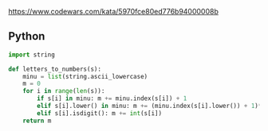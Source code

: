 https://www.codewars.com/kata/5970fce80ed776b94000008b

## Python
```python
import string

def letters_to_numbers(s):
    minu = list(string.ascii_lowercase)
    m = 0
    for i in range(len(s)):
        if s[i] in minu: m += minu.index(s[i]) + 1
        elif s[i].lower() in minu: m += (minu.index(s[i].lower()) + 1)*2
        elif s[i].isdigit(): m += int(s[i])
    return m
```